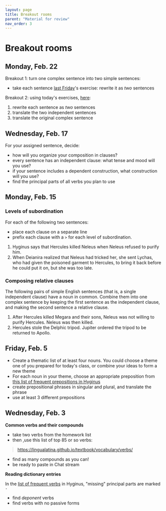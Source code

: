 ```yaml
---
layout: page
title: Breakout rooms
parent: "Material for review"
nav_order: 3
---
```


# Breakout rooms


## Monday, Feb. 22


Breakout 1: turn one complex sentence into two simple sentences:

- take each sentence [last Friday](../assignments/relative2/)'s exercise:  rewrite it as *two* sentences


Breakout 2: using today's exercises, [here](../assignments/relative3/):

1. rewrite  each sentence as *two* sentences
2. translate the two independent sentences
3. translate the original complex sentence

## Wednesday, Feb. 17


For your assigned sentence, decide:

- how will you organize your composition in clauses?
- every sentence has an independent clause: what tense and mood will you use?
- if your sentence includes a dependent construction, what construction will you use?
- find the principal parts of all verbs you plan to use


## Monday, Feb. 15

### Levels of subordination

For each of the following two sentences:

- place each clause on a separate line
- prefix each clause with a `>` for each level of subordination.

1. Hyginus says that Hercules killed Neleus when Neleus refused to purify him.
2. When Deianira realized that Neleus had tricked her, she sent Lychas, who had given the poisoned garment to Hercules, to bring it back before he could put it on, but she was too late.


### Composing relative clauses

The following pairs of simple English sentences (that is, a single independent clause) have a noun in common. Combine them into one complex sentence by keeping the first sentence as the independent clause, and making the second sentence a relative clause.


1. After Hercules killed Megara and their sons, Neleus was not willing to purify Hercules.  Neleus was then killed. 
2. Hercules stole the Delphic tripod.  Jupiter ordered the tripod to be returned to Apollo.

## Friday, Feb. 5

- Create a thematic list of at least four nouns.  You could choose a theme one of you prepared for today's class, or combine your ideas to form a new theme
- For each noun in your theme, choose an appropriate preposition from [this list of frequent prepositions in Hyginus](https://lingualatina.github.io/textbook/vocabulary/prepositions/)
- create prepositional phrases in singular and plural, and translate the phrase
- use at least 3 different prepositions


## Wednesday, Feb. 3

**Common verbs and their compounds**

- take two verbs from the homework list
- then ,use this list of top 85 or so verbs:

> <https://lingualatina.github.io/textbook/vocabulary/verbs/>

- find as many compounds as you can!
- be ready to paste in Chat stream


**Reading dictionary entries**

In the [list of frequent verbs](<https://lingualatina.github.io/textbook/vocabulary/verbs/>) in Hyginus, "missing" principal parts are marked `-`

- find *deponent* verbs
- find verbs with no passive forms

